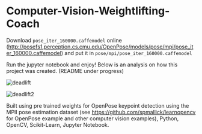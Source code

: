 # Computer-Vision-Weightlifting-Coach

Download `pose_iter_160000.caffemodel` online (http://posefs1.perception.cs.cmu.edu/OpenPose/models/pose/mpi/pose_iter_160000.caffemodel) and put it in `pose/mpi/pose_iter_160000.caffemodel`

Run the jupyter notebook and enjoy! Below is an analysis on how this project was created.
(README under progress)

![deadlift](https://github.com/SravB/Computer-Vision-Weightlifting-Coach/blob/master/deadlift_example.jpg)

![deadlift2](https://github.com/SravB/Computer-Vision-Weightlifting-Coach/blob/master/deadlift_example2.jpg)


Built using pre trained weights for OpenPose keypoint detection using the MPII pose estimation dataset (see https://github.com/spmallick/learnopencv for OpenPose example and other computer vision examples), Python, OpenCV, Scikit-Learn, Jupyter Notebook.
